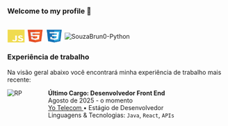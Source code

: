 ### Welcome to my profile 👋
<div style="display: inline_block"><br>
  <img align="center" alt="SouzaBrun0-Js" height="30" width="40" src="https://raw.githubusercontent.com/devicons/devicon/master/icons/javascript/javascript-plain.svg">
  <img align="center" alt="SouzaBrun0-HTML" height="30" width="40" src="https://raw.githubusercontent.com/devicons/devicon/master/icons/html5/html5-original.svg">
  <img align="center" alt="SouzaBrun0-CSS" height="30" width="40" src="https://raw.githubusercontent.com/devicons/devicon/master/icons/css3/css3-original.svg">
  <img align="center" alt="SouzaBrun0-Python" height="30" width="40" src="https://icons.veryicon.com/png/o/business/vscode-program-item-icon/react-3.png">
</div>

### Experiência de trabalho
Na visão geral abaixo você encontrará minha experiência de trabalho mais recente:

<img align="left" height="94px" width="94px" alt="RP" src="https://encrypted-tbn0.gstatic.com/images?q=tbn:ANd9GcQqpbBYMFVz54Xs9tQOdUJmEOFeoYjZpUf6hg&s"/>

**Último Cargo: Desenvolvedor Front End** \
Agosto de 2025 - o momento \
[Yo Telecom ](https://infotec.psi.br/) • Estágio de Desenvolvedor \
Linguagens & Tecnologias: `Java`, `React`, `APIs`\
<br/>
